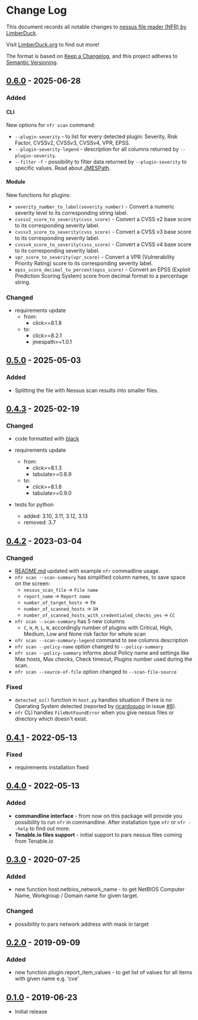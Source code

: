 # Change Log

This document records all notable changes to [nessus file reader (NFR) by LimberDuck][1].

Visit [LimberDuck.org][2] to find out more!

The format is based on [Keep a Changelog](https://keepachangelog.com/en/1.0.0/),
and this project adheres to [Semantic Versioning](https://semver.org/spec/v2.0.0.html).

## [0.6.0] - 2025-06-28

### Added

#### CLI

New options for `nfr scan` command:

- `--plugin-severity` - to list for every detected plugin: Severity, Risk Factor, CVSSv2, CVSSv3, CVSSv4, VPR, EPSS.
- `--plugin-severity-legend` - description for all columns returned by `--plugin-severity`.
- `--filter` `-f` - possibility to filter data returned by `--plugin-severity` to specific values. Read about [JMESPath](https://jmespath.org).

#### Module

New functions for plugins:
- `severity_number_to_label(severity_number)` - Convert a numeric severity level to its corresponding string label.
- `cvssv2_score_to_severity(cvss_score)` - Convert a CVSS v2 base score to its corresponding severity label.
- `cvssv3_score_to_severity(cvss_score)` - Convert a CVSS v3 base score to its corresponding severity label.
- `cvssv4_score_to_severity(cvss_score)` - Convert a CVSS v4 base score to its corresponding severity label.
- `vpr_score_to_severity(vpr_score)` - Convert a VPR (Vulnerability Priority Rating) score to its corresponding severity label.
- `epss_score_decimal_to_percent(epss_score)` - Convert an EPSS (Exploit Prediction Scoring System) score from decimal format to a percentage string.

### Changed

- requirements update
  - from:
    - click>=8.1.8
  - to:
    - click>=8.2.1
    - jmespath>=1.0.1

## [0.5.0] - 2025-05-03

### Added

- Splitting the file with Nessus scan results into smaller files.

## [0.4.3] - 2025-02-19

### Changed

- code formatted with [black](https://black.readthedocs.io)
- requirements update
  - from:
    - click>=8.1.3
    - tabulate>=0.8.9
  - to:
    - click>=8.1.8
    - tabulate>=0.9.0

- tests for python
  - added: 3.10, 3.11, 3.12, 3.13
  - removed: 3.7

## [0.4.2] - 2023-03-04

### Changed

- [README.md](README.md) updated with example `nfr` commadline usage.
- `nfr scan --scan-summary` has simplified column names, to save space on the screen:
  - `nessus_scan_file` -> `File name`
  - `report_name` -> `Report name`
  - `number_of_target_hosts` -> `TH`
  - `number_of_scanned_hosts` -> `SH`
  - `number_of_scanned_hosts_with_credentialed_checks_yes` -> `CC`
- `nfr scan --scan-summary` has 5 new columns
  - `C`, `H`, `M`, `L`, `N`, accordingly number of plugins with Critical, High, Medium, Low and None risk factor for whole scan  
- `nfr scan --scan-summary-legend` command to see columns description
- `nfr scan --policy-name` option changed to `--policy-summary`
- `nfr scan --policy-summary` informs about Policy name and settings like Max hosts, Max checks, Check timeout, 
Plugins number used during the scan.
- `nfr scan --source-of-file` option changed to `--scan-file-source`

### Fixed

- `detected_os()` function in `host.py` handles situation if there is no Operating System detected 
(reported by [ricardosupo](https://github.com/ricardosupo) in issue 
[#8](https://github.com/LimberDuck/nessus-file-reader/issues/8#issue-1236020632)).
- `nfr` CLI handles `FileNotFoundError` when you give nessus files or directory which doesn't exist.

## [0.4.1] - 2022-05-13

### Fixed

- requirements installation fixed

## [0.4.0] - 2022-05-13

### Added

- **commandline interface** - from now on this package will provide you possibility to run `nfr` in commandline. After installation type `nfr` or `nfr --help` to find out more.
- **Tenable.io files support** - initial support to pars nessus files coming from Tenable.io


## [0.3.0] - 2020-07-25

### Added

- new function host.netbios_network_name - to get NetBIOS Computer Name, Workgroup / Domain name for given target. 

### Changed

- possibility to pars network address with mask in target

## [0.2.0] - 2019-09-09

### Added

- new function plugin.report_item_values - to get list of values for all items with given name e.g. 'cve'


## [0.1.0] - 2019-06-23

- Initial release

[0.6.0]: https://github.com/LimberDuck/nessus-file-reader/compare/v0.5.0...v0.6.0
[0.5.0]: https://github.com/LimberDuck/nessus-file-reader/compare/v0.4.3...v0.5.0
[0.4.3]: https://github.com/LimberDuck/nessus-file-reader/compare/v0.4.2...v0.4.3
[0.4.2]: https://github.com/LimberDuck/nessus-file-reader/compare/v0.4.1...v0.4.2
[0.4.1]: https://github.com/LimberDuck/nessus-file-reader/compare/v0.4.0...v0.4.1
[0.4.0]: https://github.com/LimberDuck/nessus-file-reader/compare/v0.3.0...v0.4.0
[0.3.0]: https://github.com/LimberDuck/nessus-file-reader/compare/v0.2.0...v0.3.0
[0.2.0]: https://github.com/LimberDuck/nessus-file-reader/compare/v0.1.0...v0.2.0
[0.1.0]: https://github.com/LimberDuck/nessus-file-reader/releases/tag/v0.1.0

[1]: https://github.com/LimberDuck/nessus-file-reader
[2]: https://limberduck.org